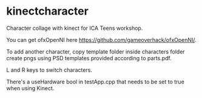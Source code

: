 kinectcharacter
===============

Character collage with kinect for ICA Teens workshop.

You can get ofxOpenNI here https://github.com/gameoverhack/ofxOpenNI/.


To add another character, copy template folder inside characters folder create pngs using PSD templates provided according to parts.pdf.

L and R keys to switch characters.

There's a useHardware bool in testApp.cpp that needs to be set to true when using Kinect.